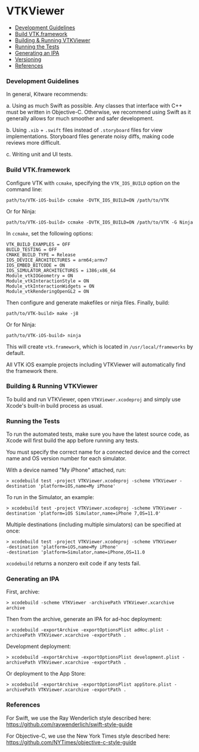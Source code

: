 VTKViewer
=========

* [Development Guidelines](#guidelines)
* [Build VTK.framework](#buildvtk)
* [Building & Running VTKViewer](#running)
* [Running the Tests](#tests)
* [Generating an IPA](#generateipa)
* [Versioning](#versioning)
* [References](#references)

### <a name="guidelines"></a>Development Guidelines

In general, Kitware recommends:

a. Using as much Swift as possible. Any classes that interface with C++ must
be written in Objective-C. Otherwise, we recommend using Swift as it
generally allows for much smoother and safer development.

b. Using `.xib` + `.swift` files instead of `.storyboard` files for view
implementations. Storyboard files generate noisy diffs, making code reviews
more difficult.

c. Writing unit and UI tests.


### <a name="buildvtk"></a>Build VTK.framework

Configure VTK with `ccmake`, specifying the `VTK_IOS_BUILD` option on the
command line:

```
path/to/VTK-iOS-build> ccmake -DVTK_IOS_BUILD=ON /path/to/VTK
```
Or for Ninja:
```
path/to/VTK-iOS-build> ccmake -DVTK_IOS_BUILD=ON /path/to/VTK -G Ninja
```
In `ccmake`, set the following options:
```
VTK_BUILD_EXAMPLES = OFF
BUILD_TESTING = OFF
CMAKE_BUILD_TYPE = Release
IOS_DEVICE_ARCHITECTURES = arm64;armv7
IOS_EMBED_BITCODE = ON
IOS_SIMULATOR_ARCHITECTURES = i386;x86_64
Module_vtkIOGeometry = ON
Module_vtkInteractionStyle = ON
Module_vtkInteractionWidgets = ON
Module_vtkRenderingOpenGL2 = ON
```

Then configure and generate makefiles or ninja files. Finally, build:

```
path/to/VTK-build> make -j8
```
Or for Ninja:
```
path/to/VTK-iOS-build> ninja
```

This will create `vtk.framework`, which is located in `/usr/local/frameworks`
by default.

All VTK iOS example projects including VTKViewer will automatically find the
framework there.

### <a name="running"></a>Building & Running VTKViewer

To build and run VTKViewer, open `VTKViewer.xcodeproj` and simply use
Xcode's built-in build process as usual.

### <a name="tests"></a>Running the Tests

To run the automated tests, make sure you have the latest source code, as
Xcode will first build the app before running any tests.

You must specify the correct name for a connected device and the correct
name and OS version number for each simulator.

With a device named "My iPhone" attached, run:
```
> xcodebuild test -project VTKViewer.xcodeproj -scheme VTKViewer -destination 'platform=iOS,name=My iPhone'
```

To run in the Simulator, an example:
```
> xcodebuild test -project VTKViewer.xcodeproj -scheme VTKViewer -destination 'platform=iOS Simulator,name=iPhone 7,OS=11.0'
```

Multiple destinations (including multiple simulators) can be specified at once:
```
> xcodebuild test -project VTKViewer.xcodeproj -scheme VTKViewer
-destination 'platform=iOS,name=My iPhone'
-destination 'platform=Simulator,name=iPhone,OS=11.0
```

`xcodebuild` returns a nonzero exit code if any tests fail.

### <a name="generateipa"></a>Generating an IPA

First, archive:
```
> xcodebuild -scheme VTKViewer -archivePath VTKViewer.xcarchive archive
```

Then from the archive, generate an IPA for ad-hoc deployment:
```
> xcodebuild -exportArchive -exportOptionsPlist adHoc.plist -archivePath VTKViewer.xcarchive -exportPath .
```

Development deployment:
```
> xcodebuild -exportArchive -exportOptionsPlist development.plist -archivePath VTKViewer.xcarchive -exportPath .
```

Or deployment to the App Store:
```
> xcodebuild -exportArchive -exportOptionsPlist appStore.plist -archivePath VTKViewer.xcarchive -exportPath .
```

### <a name="references"></a>References

For Swift, we use the Ray Wenderlich style described here: https://github.com/raywenderlich/swift-style-guide

For Objective-C, we use the New York Times style described here: https://github.com/NYTimes/objective-c-style-guide
